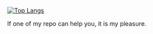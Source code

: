[![Top Langs](https://github-readme-stats.vercel.app/api/top-langs/?username=murasakiakari&langs_count=8&layout=compact)](https://github.com/anuraghazra/github-readme-stats)

If one of my repo can help you, it is my pleasure.
